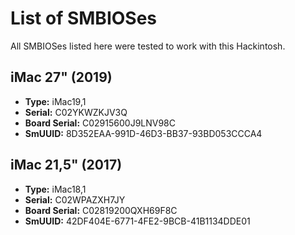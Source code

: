 # List of SMBIOSes
All SMBIOSes listed here were tested to work with this Hackintosh.

## iMac 27" (2019)
- **Type:**         iMac19,1
- **Serial:**       C02YKWZKJV3Q
- **Board Serial:** C02915600J9LNV98C
- **SmUUID:**       8D352EAA-991D-46D3-BB37-93BD053CCCA4

## iMac 21,5" (2017)
- **Type:**         iMac18,1
- **Serial:**       C02WPAZXH7JY
- **Board Serial:** C02819200QXH69F8C
- **SmUUID:**       42DF404E-6771-4FE2-9BCB-41B1134DDE01